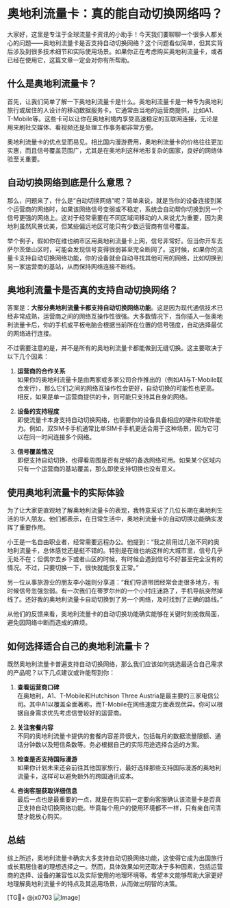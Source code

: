 # 奥地利流量卡：真的能自动切换网络吗？

大家好，这里是专注于全球流量卡资讯的小助手！今天我们要聊聊一个很多人都关心的问题——奥地利流量卡是否支持自动切换网络？这个问题看似简单，但其实背后涉及到很多技术细节和实际使用场景。如果你正在考虑购买奥地利流量卡，或者已经在使用它，这篇文章一定会对你有所帮助。

## 什么是奥地利流量卡？

首先，让我们简单了解一下奥地利流量卡是什么。奥地利流量卡是一种专为奥地利旅行或居住的人设计的移动数据服务卡。它通常由当地的运营商提供，比如A1、T-Mobile等。这些卡可以让你在奥地利境内享受高速稳定的互联网连接，无论是用来刷社交媒体、看视频还是处理工作事务都非常方便。

奥地利流量卡的优点显而易见。相比国内漫游费用，奥地利流量卡的价格往往更加实惠，而且信号覆盖范围广，尤其是在奥地利这样地形复杂的国家，良好的网络体验至关重要。

## 自动切换网络到底是什么意思？

那么，问题来了，什么是“自动切换网络”呢？简单来说，就是当你的设备连接到某个运营商的网络时，如果该网络信号变弱或不稳定，系统会自动帮你切换到另一个信号更强的网络上。这对于经常需要在不同区域间移动的人来说尤为重要，因为奥地利虽然风景优美，但某些偏远地区可能只有少数运营商有信号覆盖。

举个例子，假如你在维也纳市区用奥地利流量卡上网，信号非常好。但当你开车去萨尔茨堡山区时，可能会发现信号变得很弱甚至完全断网了。这时候，如果你的流量卡支持自动切换网络功能，你的设备就会自动寻找其他可用的网络，比如切换到另一家运营商的基站，从而保持网络连接不断线。

## 奥地利流量卡是否真的支持自动切换网络？

答案是：**大部分奥地利流量卡都支持自动切换网络功能**。这是因为现代通信技术已经非常成熟，运营商之间的网络互操作性很强。大多数情况下，当你插入一张奥地利流量卡后，你的手机或平板电脑会根据当前所在位置的信号强度，自动选择最优的网络进行连接。

不过需要注意的是，并不是所有的奥地利流量卡都能做到无缝切换。这主要取决于以下几个因素：

1. **运营商的合作关系**  
   如果你的奥地利流量卡是由两家或多家公司合作推出的（例如A1与T-Mobile联合发行），那么它们之间的网络互操作性会更好，自动切换的可能性也更高。相反，如果是单一运营商提供的卡，则可能只支持其自身的网络。

2. **设备的支持程度**  
   即使流量卡本身支持自动切换网络，也需要你的设备具备相应的硬件和软件能力。例如，双SIM卡手机通常比单SIM卡手机更适合用于这种场景，因为它可以在同一时间连接多个网络。

3. **信号覆盖情况**  
   即便支持自动切换，也得看周围是否有足够的备选网络可用。如果某个区域内只有一个运营商的基站覆盖，那么即使支持切换也没有意义。

## 使用奥地利流量卡的实际体验

为了让大家更直观地了解奥地利流量卡的表现，我特意采访了几位长期在奥地利生活的华人朋友。他们都表示，在日常生活中，奥地利流量卡的自动切换功能确实发挥了重要作用。

小王是一名自由职业者，经常需要远程办公。他提到：“我之前用过几张不同的奥地利流量卡，总体感觉还是挺不错的。特别是在维也纳这样的大城市里，信号几乎无处不在；但偶尔去乡下或者山区的时候，有时候会遇到信号不好甚至完全没有的情况。不过，只要切换一下，很快就能恢复正常。”

另一位从事旅游业的朋友李小姐则分享道：“我们导游带团经常会走很多地方，有时候信号忽强忽弱。有一次我们在蒂罗尔州的一个小村庄迷路了，手机导航突然掉线了。还好我的奥地利流量卡自动切换到了另一个网络，及时找到了正确的路线。”

从他们的反馈来看，奥地利流量卡的自动切换功能确实能够在关键时刻挽救局面，避免因网络中断而造成的麻烦。

## 如何选择适合自己的奥地利流量卡？

既然奥地利流量卡普遍支持自动切换网络，那么我们应该如何挑选最适合自己需求的产品呢？以下几点建议或许能帮到你：

1. **查看运营商口碑**  
   在奥地利，A1、T-Mobile和Hutchison Three Austria是最主要的三家电信公司。其中A1以覆盖全面著称，而T-Mobile在网络速度方面表现优异。你可以根据自身需求优先考虑信誉较好的运营商。

2. **关注套餐内容**  
   不同的奥地利流量卡提供的套餐内容差异很大，包括每月的数据流量限额、通话分钟数以及短信条数等。务必根据自己的实际用途选择合适的方案。

3. **检查是否支持国际漫游**  
   如果你计划未来还会前往其他国家旅行，最好选择那些支持国际漫游的奥地利流量卡，这样可以避免额外的跨国通讯成本。

4. **咨询客服获取详细信息**  
   最后一点也是最重要的一点，就是在购买前一定要向客服确认该流量卡是否真正支持自动切换网络功能。毕竟每个用户的使用环境都不一样，只有亲自问清楚才能放心购买。

## 总结

综上所述，奥地利流量卡确实大多支持自动切换网络功能，这使得它成为出国旅行或长期居住者的理想选择之一。然而，具体效果如何还取决于多种因素，包括运营商的选择、设备的兼容性以及实际使用的地理环境等。希望本文能够帮助大家更好地理解奥地利流量卡的特点及其适用场景，从而做出明智的决策。

[TG💪+ @jx0703 ![Image](https://github.com/user-attachments/assets/dbca1d08-cadb-493c-b0ec-ad6f7a83f270)]